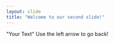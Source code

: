 ```yaml
---
layout: slide
title: "Welcome to our second slide!"
---
```

"Your Text"
Use the left arrow to go back!
